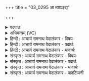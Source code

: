 +++
title = "03_0295 आ त्वाऽ३द्य"

+++
<details><summary>पदपाठः</summary>

आ꣢। तु। अ꣣द्य꣢। अ꣣। द्य꣢। स꣣ब꣡र्दुघाम्। स꣣बः। दु꣡घा꣢꣯म्। हु꣣वे꣢। गा꣣यत्र꣡वे꣢पसम्। गा꣣यत्र꣢। वे꣣पसम्। इ꣡न्द्र꣢꣯म्। धे꣣नु꣢म्। सु꣣दु꣡घा꣣म्। सु꣣। दु꣡घा꣢꣯म्। अ꣡न्या꣢꣯म्। इ꣡ष꣢꣯म्। उ꣣रु꣡धा꣢राम्। उ꣣रु꣢। धा꣣राम्। अरङ्कृ꣡त꣢म्। अ꣣रम्। कृ꣡त꣢꣯म्। २९५।
</details>

<details><summary>अधिमन्त्रम् (VC)</summary>

- इन्द्रः
- मेधातिथि0मेध्यातिथी काण्वौ विश्वामित्र इत्येके
- बृहती
- मध्यमः
- ऐन्द्रं काण्डम्
</details>

<details><summary>हिन्दी : आचार्य रामनाथ वेदालंकार - विषयः</summary>

अगले मन्त्र में दूध देनेवाली गाय के रूप में इन्द्र की स्तुति की गयी है।
</details>

<details><summary>हिन्दी : आचार्य रामनाथ वेदालंकार - पदार्थः</summary>

पदार्थान्वयभाषाः -  (अद्य) आज (तु) शीघ्र ही (सबर्दुघाम्) ज्ञानरूप दूध को देनेवाली, (गायत्र-वेपसम्) जिसके कर्मों का सर्वत्र गान हो रहा है ऐसी, (सुदुघाम्) भली-भाँति कामनाओं को पूर्ण करनेवाली, (अन्याम्) विलक्षण, (इषम्) चाहने योग्य, (उरुधाराम्) बड़ी-बड़ी धारोंवाली, (अरंकृतम्) अलङ्कृत करनेवाली (इन्द्रं धेनुम्) परमेश्वररूप गाय को (आहुवे) पुकारता हूँ ॥३॥ इस मन्त्र में परमेश्वर में गाय का आरोप होने से रूपक अलङ्कार है ॥३॥
</details>

<details><summary>हिन्दी : आचार्य रामनाथ वेदालंकार - भावार्थः</summary>

भावार्थभाषाः -  जैसे गाय दूध देती है, वैसे परमेश्वर ज्ञान-रस देता है। गाय और परमेश्वर दोनों के यज्ञ-साधकत्व रूप कर्म का गान किया जाता है। दोनों ही मनोरथों को पूर्ण करनेवाले हैं। गाय अन्य पशुओं से विलक्षण है, परमेश्वर अन्य चेतन-अचेतनों से विलक्षण है। गाय दूध की बड़ी-बड़ी धारों को देती है, परमेश्वर आनन्द की धारें बरसाता है। गाय पुष्टि और आरोग्य देकर मनुष्यों को शोभित करती है, परमेश्वर अध्यात्मबल से शोभित करता है। इस प्रकार दोनों की समता होने से परमेश्वर की गाय के समान सेवा और पूजा करनी योग्य है ॥३॥
</details>

<details><summary>संस्कृत : आचार्य रामनाथ वेदालंकार - विषयः</summary>

अथेन्द्रं धेनुरूपेण स्तौति।
</details>

<details><summary>संस्कृत : आचार्य रामनाथ वेदालंकार - पदार्थः</summary>

पदार्थान्वयभाषाः -  (अद्य) अस्मिन् दिने (तु) क्षिप्रम् (सबर्दुघाम्२) ज्ञानरूपस्य पयसो दोग्ध्रीम् (गायत्रवेपसम्३) गीयमानकर्माणम्। गायत्रं गायतेः स्तुतिकर्मणः। निरु० १।८। वेपस् इति कर्मनाम। निघं० २।१। (सुदुघाम्) सुष्ठु कामस्य प्रपूरिकाम्। सु पूर्वाद् दुह प्रपूरणे धातोः ‘दुहः कब् घश्च। अ० ३।२।७०’ इति कप् घादेशश्च। (अन्याम्) सामान्यविलक्षणाम् (इषम्) एषणीयाम्। इषु इच्छायाम् धातोः क्विपि रूपम्। (उरुधाराम्) विस्तीर्णधाराम् (अरंकृतम्) अलंकरोतीति अलंकृत्, रलयोरभेदात् अरंकृत् ताम् (इन्द्रं धेनुम्) परमेश्वररूपां गाम्, अहम् (आहुवे४) आह्वयामि ॥३॥ अत्र परमेश्वरे धेन्वारोपाद् रूपकालङ्कारः ॥३॥
</details>

<details><summary>संस्कृत : आचार्य रामनाथ वेदालंकार - भावार्थः</summary>

भावार्थभाषाः -  यथा धेनुर्यज्ञियं पयो दोग्धि तथा परमेश्वरो ज्ञानरसं दोग्धि। धेनोः परमेश्वरस्य चोभयोरपि यज्ञसाधकत्वरूपं कर्म गीयते। उभावपि मनोरथप्रपूरकौ। गौरितरपशुविलक्षणा, परमेश्वर इतरचेतनाचेतनविलक्षणः। गौर्दुग्धस्य विस्तीर्णा धाराः प्रयच्छति, परमेश्वर आनन्दधारा वर्षति। गौः पुष्ट्यारोग्यदानेन जनान् शोभयति, परमेश्वरोऽध्यात्मशक्त्या शोभयति। एवमुभयोः साम्यात् परमेश्वरो गौरिव सेवनीयः पूजनीयश्च ॥३॥
</details>

<details><summary>संस्कृत : आचार्य रामनाथ वेदालंकार - पादटिप्पनी</summary>

टिप्पणी:   १. ऋ८।१।१०। २. सबर्दुघाम्। सबः अमृतं या दुह्यति सा सबर्दुघा ताम्—इति वि०। अमृतदोग्ध्रीम् इति माधवभरतयोराशयः। पयसो दोग्ध्रीमिति सायणः। ‘सबर्’ इति रेफान्तं प्रातिपादिकं क्षीरवाची इति सम्प्रदायविदः—इति ऋ० १।२०।३ भाष्ये सा०। ‘बर्बति येन ज्ञानेन तद् बः समानं बरं दोग्धि प्रपूरयति या ताम्। अत्र बर्ब गतौ इत्यस्माद्धातोः ‘कृतो बहुलम्’ इति करणे क्विप्। राल्लोप इति बकारलोपः, ‘समानस्य छन्दस्य०’ अनेन समानस्य सकारादेशः, ततः ‘दुहः कब् घश्च’ अ० ३।२।७० इति दुहः कप् प्रत्ययो हस्य स्थाने घादेशश्च—इति च तत्रैव द०। ३. गायत्रं स्तोत्रम् तस्य वेपसं कर्मभूतम्। स्तुत्यमित्यर्थः—इति वि०। गायत्र स्तुत्यं वेपसं वेपः कर्म यस्य तम्—इति भ०। प्रशस्यवेगाम्—इति सा०। ४. इन्द्रं धेनुं हुवे याचे—इति विवरणकृदभिप्रायः। अनया धेनुरूपेण वृष्टिरूपेण च इन्द्रं निरूपयन् स्तौतीति भरतसायणौ।
</details>